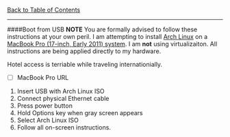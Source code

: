 [Back to Table of Contents](../README.md)
***

####Boot from USB
**NOTE** You are formally advised to follow these instructions at your own
peril. I am attempting to install [Arch Linux](https://www.archlinux.org) on
a [MacBook Pro (17-inch, Early 2011)
system](https://support.apple.com/kb/SP621).  I am **not** using virtualizaiton.
All instructions are being applied directly to my hardware.

Hotel access is terriable while traveling internationially.
- [ ] MacBook Pro URL

1. Insert USB with Arch Linux ISO
1. Connect physical Ethernet cable
1. Press power button
1. Hold Options key when gray screen appears
1. Select Arch Linux ISO
1. Follow all on-screen instructions.

